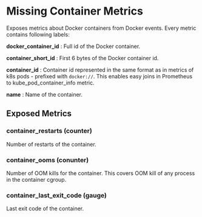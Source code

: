 # Missing Container Metrics

Exposes metrics about Docker containers from Docker events.
Every metric contains following labels:

**docker_container_id**
: Full id of the Docker container.

**container_short_id**
: First 6 bytes of the Docker container id.

**container_id**
: Container id represented in the same format as in metrics of k8s pods - prefixed with `docker://`. This enables easy joins in Prometheus to kube_pod_container_info metric.

**name**
: Name of the container.


## Exposed Metrics

### container_restarts (counter)
Number of restarts of the container. 

### container_ooms (conunter)
Number of OOM kills for the container. This covers OOM kill of any process in the container cgroup.

### container_last_exit_code (gauge)
Last exit code of the container.
